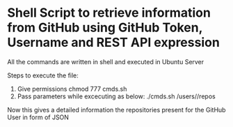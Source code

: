 # Shell Script to retrieve information from GitHub using GitHub Token, Username and REST API expression  
  
All the commands are written in shell and executed in Ubuntu Server

Steps to execute the file:

1) Give permissions chmod 777 cmds.sh
2) Pass parameters while excecuting as below:
./cmds.sh <GitHub-Token> /users/<GitHub-Username>/repos
  
  
 Now this gives a detailed information the repositories present for the GitHub User in form of JSON

